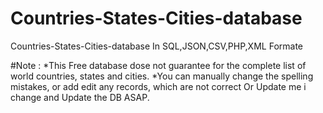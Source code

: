 # Countries-States-Cities-database
Countries-States-Cities-database In SQL,JSON,CSV,PHP,XML Formate

#Note :
*This Free database dose not guarantee for the complete list of world countries, states and cities.
*You can manually change the spelling mistakes, or add edit any records, which are not correct Or Update me i change and Update the DB ASAP.
